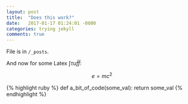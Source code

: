 ```yaml
---
layout: post
title:  "Does this work?"
date:   2017-01-17 01:24:01 -0800
categories: trying jekyll
comments: true
---
```

File is in `/_posts`.

And now for some Latex $\int\tau u\bar{f}\hat{f}$:

$$ e = mc^{2} $$


{% highlight ruby %}
def a_bit_of_code(some_val):
  return some_val
{% endhighlight %}
